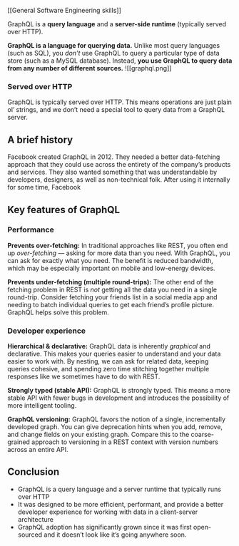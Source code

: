 [[General Software Engineering skills]]

GraphQL is a **query language** and a **server-side runtime** (typically served over HTTP).

**GraphQL is a language for querying data.** Unlike most query languages (such as SQL), you _don’t_ use GraphQL to query a particular type of data store (such as a MySQL database). Instead, **you use GraphQL to query data from any number of different sources.**
![[graphql.png]]
### Served over HTTP

GraphQL is typically served over HTTP. This means operations are just plain ol’ strings, and we don’t need a special tool to query data from a GraphQL server.

## A brief history

Facebook created GraphQL in 2012. They needed a better data-fetching approach that they could use across the entirety of the company’s products and services. They also wanted something that was understandable by developers, designers, as well as non-technical folk. After using it internally for some time, Facebook

## Key features of GraphQL

### [](https://www.apollographql.com/blog/what-is-graphql-introduction#performance)Performance

**Prevents over-fetching:** In traditional approaches like REST, you often end up _over-fetching_ — asking for more data than you need. With GraphQL, you can ask for exactly what you need. The benefit is reduced bandwidth, which may be especially important on mobile and low-energy devices.

**Prevents under-fetching (multiple round-trips):** The other end of the fetching problem in REST is _not_ getting all the data you need in a single round-trip. Consider fetching your friends list in a social media app and needing to batch individual queries to get each friend’s profile picture. GraphQL helps solve this problem.

### [](https://www.apollographql.com/blog/what-is-graphql-introduction#developer-experience)Developer experience

**Hierarchical & declarative:** GraphQL data is inherently _graphical_ and declarative. This makes your queries easier to understand and your data easier to work with. By nesting, we can ask for related data, keeping queries cohesive, and spending zero time stitching together multiple responses like we sometimes have to do with REST.

**Strongly typed (stable API):** GraphQL is strongly typed. This means a more stable API with fewer bugs in development and introduces the possibility of more intelligent tooling.

**GraphQL versioning:** GraphQL favors the notion of a single, incrementally developed graph. You can give deprecation hints when you add, remove, and change fields on your existing graph. Compare this to the coarse-grained approach to versioning in a REST context with version numbers across an entire API.

## Conclusion

- GraphQL is a query language and a server runtime that typically runs over HTTP
- It was designed to be more efficient, performant, and provide a better developer experience for working with data in a client-server architecture
- GraphQL adoption has significantly grown since it was first open-sourced and it doesn’t look like it’s going anywhere soon.